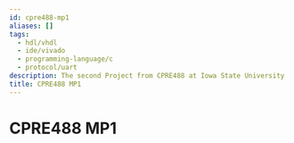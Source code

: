 ```yaml
---
id: cpre488-mp1
aliases: []
tags:
  - hdl/vhdl
  - ide/vivado
  - programming-language/c
  - protocol/uart
description: The second Project from CPRE488 at Iowa State University
title: CPRE488 MP1
---
```

# CPRE488 MP1
